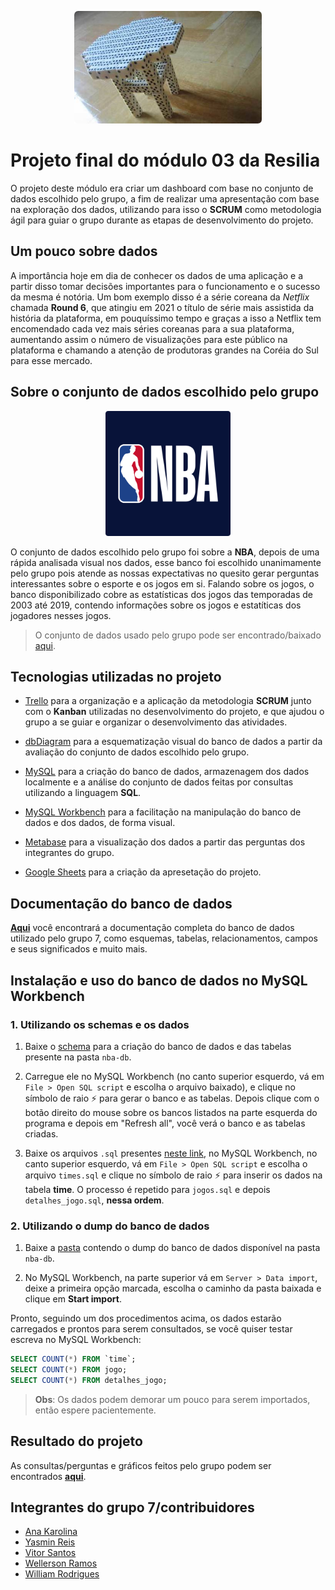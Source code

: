 <p align="center">
  <a href="https://www.youtube.com/watch?v=dQw4w9WgXcQ" title="I'm a genius">
    <img src="imagens/banco-de-dados.png" alt="Um banco feito de dados" width="300px">
  </a>
</p>

# Projeto final do módulo 03 da Resilia

O projeto deste módulo era criar um dashboard com base no conjunto de dados escolhido pelo grupo, a fim de realizar uma apresentação com base na exploração dos dados, utilizando para isso o **SCRUM** como metodologia ágil para guiar o grupo durante as etapas de desenvolvimento do projeto.


## Um pouco sobre dados

A importância hoje em dia de conhecer os dados de uma aplicação e a partir disso tomar decisões importantes para o funcionamento e o sucesso da mesma é notória. Um bom exemplo disso é a série coreana da *Netflix* chamada **Round 6**, que atingiu em 2021 o título de série mais assistida da história da plataforma, em pouquíssimo tempo e graças a isso a Netflix tem encomendado cada vez mais séries coreanas para a sua plataforma, aumentando assim o número de visualizações para este público na plataforma e chamando a atenção de produtoras grandes na Coréia do Sul para esse mercado.


## Sobre o conjunto de dados escolhido pelo grupo

<p align="center">
  <a href="https://www.nba.com/" title="Site oficial da NBA">
    <img src="imagens/nba-logo.png" alt="Logo da NBA" width="200px">
  </a>
</p>

O conjunto de dados escolhido pelo grupo foi sobre a **NBA**, depois de uma rápida analisada visual nos dados, esse banco foi escolhido unanimamente pelo grupo pois atende as nossas expectativas no quesito gerar perguntas interessantes sobre o esporte e os jogos em si. Falando sobre os jogos, o banco disponibilizado cobre as estatísticas dos jogos das temporadas de 2003 até 2019, contendo informações sobre os jogos e estatíticas dos jogadores nesses jogos.

> O conjunto de dados usado pelo grupo pode ser encontrado/baixado [aqui](https://drive.google.com/drive/folders/1l6YSb2y33Mo2ki6glO3ulm8CpOA24PwX?usp=sharing).


## Tecnologias utilizadas no projeto

- [Trello](https://trello.com/) para a organização e a aplicação da metodologia **SCRUM** junto com o **Kanban** utilizadas no desenvolvimento do projeto, e que ajudou o grupo a se guiar e organizar o desenvolvimento das atividades.

- [dbDiagram](https://dbdiagram.io/) para a esquematização visual do banco de dados a partir da avaliação do conjunto de dados escolhido pelo grupo.

- [MySQL](https://www.mysql.com/) para a criação do banco de dados, armazenagem dos dados localmente e a análise do conjunto de dados feitas por consultas utilizando a linguagem **SQL**.

- [MySQL Workbench](https://www.mysql.com/products/workbench/) para a facilitação na manipulação do banco de dados e dos dados, de forma visual.

- [Metabase](https://www.metabase.com/) para a visualização dos dados a partir das perguntas dos integrantes do grupo.

- [Google Sheets](https://docs.google.com/spreadsheets/) para a criação da apresetação do projeto.


## Documentação do banco de dados

[**Aqui**](https://dbdocs.io/willy-r/NBA) você encontrará a documentação completa do banco de dados utilizado pelo grupo 7, como esquemas, tabelas, relacionamentos, campos e seus significados e muito mais.


## Instalação e uso do banco de dados no MySQL Workbench

### 1. Utilizando os schemas e os dados

1. Baixe o [schema](nba-db/nba-db-schema.sql) para a criação do banco de dados e das tabelas presente na pasta `nba-db`.

2. Carregue ele no MySQL Workbench (no canto superior esquerdo, vá em `File > Open SQL script` e escolha o arquivo baixado), e clique no símbolo de raio ⚡ para gerar o banco e as tabelas. Depois clique com o botão direito do mouse sobre os bancos listados na parte esquerda do programa e depois em "Refresh all", você verá o banco e as tabelas criadas.

3. Baixe os arquivos `.sql` presentes [neste link](https://drive.google.com/drive/folders/1l6YSb2y33Mo2ki6glO3ulm8CpOA24PwX?usp=sharing), no MySQL Workbench, no canto superior esquerdo, vá em `File > Open SQL script` e escolha o arquivo `times.sql` e clique no símbolo de raio ⚡ para inserir os dados na tabela **time**. O processo é repetido para `jogos.sql` e depois `detalhes_jogo.sql`, **nessa ordem**.

### 2. Utilizando o dump do banco de dados

1. Baixe a [pasta](nba-db/nba-dump-v1_1) contendo o dump do banco de dados disponível na pasta `nba-db`.

2. No MySQL Workbench, na parte superior vá em `Server > Data import`, deixe a primeira opção marcada, escolha o caminho da pasta baixada e clique em **Start import**.

Pronto, seguindo um dos procedimentos acima, os dados estarão carregados e prontos para serem consultados, se você quiser testar escreva no MySQL Workbench:

```sql
SELECT COUNT(*) FROM `time`;
SELECT COUNT(*) FROM jogo;
SELECT COUNT(*) FROM detalhes_jogo;
```

> **Obs**: Os dados podem demorar um pouco para serem importados, então espere pacientemente.


## Resultado do projeto

As consultas/perguntas e gráficos feitos pelo grupo podem ser encontrados [**aqui**](consultas).


## Integrantes do grupo 7/contribuidores

- [Ana Karolina](https://github.com/kasvrol)
- [Yasmin Reis](https://github.com/yasminreisk)
- [Vitor Santos](https://github.com/Santos-235)
- [Wellerson Ramos](https://github.com/WellHarper)
- [William Rodrigues](https://github.com/willy-r)
